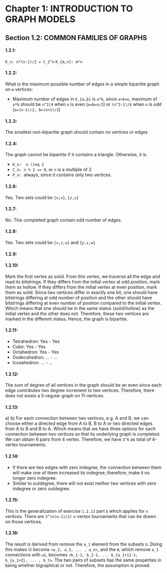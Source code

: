 # Chapter 1:  INTRODUCTION TO GRAPH MODELS

## Section 1.2: COMMON FAMILIES OF GRAPHS

#### 1.2.1: 
``K_n: n*(n-1)/2 = C_2^n``
``K_{m,n}: m*n``

#### 1.2.2:
What is the maximum possible number of edges in a simple bipartite graph on `m` vertices:
- Maximum number of edges in ``K_{a,b}`` is `a*b`, since `a+b=n`, maximum of `a*b` should be `n^2/4` when ``n`` is even (`a=b=n/2`) or `(n^2-1)/4` when `n` is odd (`a=(n-1)/2, b=(n+1)/2`)

#### 1.2.3: 
The smallest non-bipartite graph should contain no vertices or edges

#### 1.2.4:
The graph cannot be bipartite if it contains a triangle. Otherwise, it is.
-  `K_n:  n \leq 2`
-  `C_n: n % 2 == 0`, or `n` is a multiple of 2.
-  `P_n: `always, since it contains only two vertices.

#### 1.2.6:
Yes. Two sets could be ``{x;v}``, ``{z,u}``
#### 1.2.7: 
No. This completed graph contain odd number of edges.
#### 1.2.8:
Yes. Two sets could be `{x,z,u}` and `{y,v,w}`

#### 1.2.9:

#### 1.2.10:
Mark the first vertex as solid.
From this vertex, we traverse all the edge and read its bitstrings. If they differs from the initial vertex at odd position, mark them as hollow. If they differs from the initial vertex at even position, mark them as solid.
Since two vertices differ in exactly one bit, one should have bitstrings differing at odd number of position and the other should have bitstrings differing at even number of position compared to the initial vertex. Which means that one should be in the same status (solid/hollow) as the initial vertex and the other does not. Therefore, these two vertices are marked in the different status. Hence, the graph is bipartite.

#### 1.2.11:
- Tetrahedron: Yes - Yes
- Cube: Yes - Yes
- Octahedron: Yes - Yes
- Dodecahedron:  ... - ...
- Icosahedron: ... - ...

#### 1.2.12:
The sum of degree of all vertices in the graph should be an even since each edge contributes two degree increment to two vertices.
Therefore, there does not exists a 5-regular graph on 11-vertices.

#### 1.2.13:
a)
b) For each connection between two vertices, e.g. A and B, we can choose either a directed edge from A to B, B to A or two directed edges from A to B and B to A. Which means that we have three options for each connection between two vertices so that its underlying graph is completed. 
We can obtain 6 pairs from 4 vertex. Therefore, we have `3^6` as total of 4-vertex tournaments.

#### 1.2.14:
- If there are two edges with zero indegree, the connection between them will make one of them increased its indegree; therefore, make it no longer zero indegree.
- Similar to outdegree, there will not exist neither two vertices with zero indegree or zero outdegree.

#### 1.2.15:
This is the generalization of exercise  `1.2.13` part `b` which applies for `n` vertices.
There are `3^(n(n-1)/2)` `n`-vertex tournaments that can be drawn on those vertices.

#### 1.2.16:
The result is derived from remove the `a_1` element from the subsets `U`. Doing this makes U become `<a_2, a_3, ... , a_n>`, and the `W`, which remove `a_1` connections with `u1`, becomes `<b_1-1, b_2-1, ... b_{a_1+1}-1, b_{a_1+2}, ... , b_t>`. The two pairs of subsets has the same properties in being whether bigraphical or not. Therefore, the assumption is proved.





